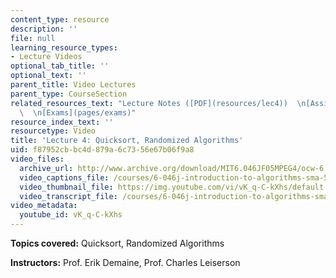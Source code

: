 ```yaml
---
content_type: resource
description: ''
file: null
learning_resource_types:
- Lecture Videos
optional_tab_title: ''
optional_text: ''
parent_title: Video Lectures
parent_type: CourseSection
related_resources_text: "Lecture Notes ([PDF](resources/lec4))  \n[Assignments](pages/assignments)\
  \  \n[Exams](pages/exams)"
resource_index_text: ''
resourcetype: Video
title: 'Lecture 4: Quicksort, Randomized Algorithms'
uid: f87952cb-bc4d-879a-6c73-56e67b06f9a8
video_files:
  archive_url: http://www.archive.org/download/MIT6.046JF05MPEG4/ocw-6.046-21sep2005-220k.mp4
  video_captions_file: /courses/6-046j-introduction-to-algorithms-sma-5503-fall-2005/ae595d22ac305c81b15ef9f4a8fe50ef_vK_q-C-kXhs.vtt
  video_thumbnail_file: https://img.youtube.com/vi/vK_q-C-kXhs/default.jpg
  video_transcript_file: /courses/6-046j-introduction-to-algorithms-sma-5503-fall-2005/01bd67aef4bb59962e04395e498d067f_vK_q-C-kXhs.pdf
video_metadata:
  youtube_id: vK_q-C-kXhs
---
```


**Topics covered:** Quicksort, Randomized Algorithms

**Instructors:** Prof. Erik Demaine, Prof. Charles Leiserson